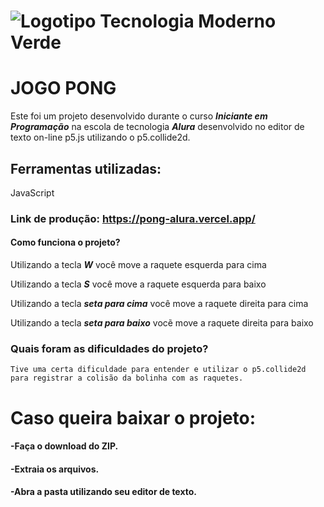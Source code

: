 <h1 align:"center">

![Logotipo Tecnologia Moderno Verde](https://user-images.githubusercontent.com/126195861/225995923-8e6b787c-e80e-48de-bf44-beeb11cad4ae.svg)

</h1>

# JOGO PONG 
  Este foi um projeto desenvolvido durante o curso ***Iniciante em Programação*** na escola de tecnologia ***Alura*** desenvolvido no editor de texto on-line p5.js utilizando o p5.collide2d.
  
## Ferramentas utilizadas:
  JavaScript
  
### Link de produção: https://pong-alura.vercel.app/

#### Como funciona o projeto?
  Utilizando a tecla ***W*** você move a raquete esquerda para cima
  
  Utilizando a tecla ***S*** você move a raquete esquerda para baixo
  
  
  Utilizando a tecla ***seta para cima*** você move a raquete direita para cima 
  
  Utilizando a tecla ***seta para baixo*** vocẽ move a raquete direita para baixo

### Quais foram as dificuldades do projeto?
    Tive uma certa dificuldade para entender e utilizar o p5.collide2d para registrar a colisão da bolinha com as raquetes.
    
# Caso queira baixar o projeto:
  #### -Faça o download do ZIP.
  #### -Extraia os arquivos.
  #### -Abra a pasta utilizando seu editor de texto.
